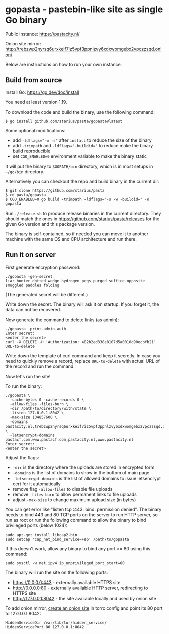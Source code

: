 # gopasta - pastebin-like site as single Go binary

Public instance: https://pastacity.nl/

Onion site mirror: http://trebzwp2nyrsq6urxkeif7iz5vpf3ppnlzvy6xdxwomgebx2vpczzsqd.onion/

Below are instructions on how to run your own instance.

## Build from source

Install Go: https://go.dev/doc/install

You need at least version 1.19.

To download the code and build the binary, use the following command:
```
$ go install github.com/starius/pasta/gopasta@latest
```

Some optional modifications:

 - add `-ldflags="-w -s"` after `install` to reduce the size of the binary
 - add `-trimpath` and `-ldflags="-buildid="` to reduce make the binary build reproducible
 - set `CGO_ENABLED=0` environment variable to make the binary static

It will put the binary to `$GOPATH/bin` directory, which is in most setups in `~/go/bin` directory.

Alternatively you can checkout the repo and build binary in the current dir:

```
$ git clone https://github.com/starius/pasta
$ cd pasta/gopasta
$ CGO_ENABLED=0 go build -trimpath -ldflags="-s -w -buildid=" -o gopasta
```

Run `./release.sh` to produce release binaries in the current directory.
They should match the ones in https://github.com/starius/pasta/releases
for the given Go version and this package version.

The binary is self-contained, so if needed you can move it to another machine
with the same OS and CPU architecture and run there.

## Run it on server

First generate encryption password:

```
./gopasta -gen-secret
liar hunter dotted wedge hydrogen pegs purged suffice opposite smuggled paddles folding
```

(The generated secret will be different.)

Write down the secret. The binary will ask it on startup.
If you forget it, the data can not be recovered.

Now generate the command to delete links (as admin):

```
./gopasta -print-admin-auth
Enter secret:
<enter the secret>
curl -X DELETE -H 'Authorization: 482b2ed338e8107d5a0010d90ecbfb21' URL-to-delete
```

Write down the template of curl command and keep it secretly.
In case you need to quickly remove a record, replace `URL-to-delete` with
actual URL of the record and run the command.

Now let's run the site!

To run the binary:

```
./gopasta \
  -cache-bytes 0 -cache-records 0 \
  -allow-files -files-burn \
  -dir /path/to/directory/with/state \
  -listen 127.0.0.1:8042 \
  -max-size 104857600 \
  -domains pastacity.nl,trebzwp2nyrsq6urxkeif7iz5vpf3ppnlzvy6xdxwomgebx2vpczzsqd.onion \
  -letsencrypt-domains pastacf.com,www.pastacf.com,pastacity.nl,www.pastacity.nl
Enter secret:
<enter the secret>
```

Adjust the flags:

 - `-dir` is the directory where the uploads are stored in encrypted form
 - `-domains` is the list of domains to show in the bottom of main page
 - `-letsencrypt-domains` is the list of allowed domains to issue letsencrypt cert for it automatically
 - remove flag `-allow-files` to disable file uploads
 - remove `-files-burn` to allow permanent links to file uploads
 - adjust `-max-size` to change maximum upload size (in bytes)

You can get error like "listen tcp :443: bind: permission denied".
The binary needs to bind 443 and 80 TCP ports on the server to run HTTP server,
so run as root or run the following command to allow the binary to bind privileged ports (below 1024):

```
sudo apt-get install libcap2-bin
sudo setcap 'cap_net_bind_service=+ep' /path/to/gopasta
```

If this doesn't work, allow any binary to bind any port >= 80 using this command:
```
sudo sysctl -w net.ipv4.ip_unprivileged_port_start=80
```

The binary will run the site on the following ports:

 - https://0.0.0.0:443 - externally available HTTPS site
 - http://0.0.0.0:80 - externally available HTTP server, redirecting to HTTPS site
 - http://127.0.0.1:8042 - the site available locally and used by onion site

To add onion mirror, [create an onion site](https://community.torproject.org/onion-services/setup/)
in torrc config and point its 80 port to 127.0.0.1:8042:
```
HiddenServiceDir /var/lib/tor/hidden_service/
HiddenServicePort 80 127.0.0.1:8042
```
